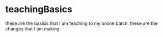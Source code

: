 # teachingBasics
these are the basisis that I am teaching to my online batch.
these are the changes that I am making
